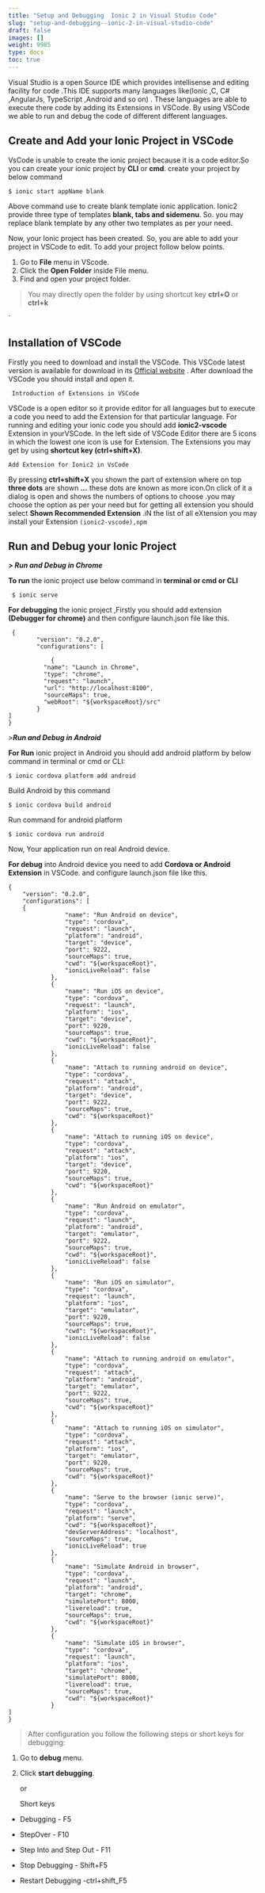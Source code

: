```yaml
---
title: "Setup and Debugging  Ionic 2 in Visual Studio Code"
slug: "setup-and-debugging--ionic-2-in-visual-studio-code"
draft: false
images: []
weight: 9985
type: docs
toc: true
---
```


Visual Studio is a open Source IDE which provides intellisense and editing facility for code .This IDE supports many languages like(Ionic ,C, C# ,AngularJs, TypeScript ,Android and so on) . These languages are able to execute there code by adding its Extensions in VSCode. By using VSCode we able to run and debug the code of different different languages. 


 

## Create and Add your Ionic Project in VSCode
VsCode is unable to create the ionic project because it is a code editor.So you can create your ionic project by **CLI** or **cmd**. create your project by below command 

    $ ionic start appName blank
Above command use to create blank template ionic application. Ionic2 provide three type of templates **blank, tabs and sidemenu**. So. you may replace blank template by any other two templates as per your need.

Now, your Ionic project has been created. So, you are able to add your project in VSCode to edit. To add your project follow below points.

1. Go to **File** menu in VScode.
2. Click the **Open Folder** inside File menu.
3. Find and open your project folder.



> You may directly open the folder by using shortcut key **ctrl+O** or
> **ctrl+k**

` 


## Installation of VSCode

Firstly you need to download and install the VSCode. This VSCode latest version is available for download in its  [Official website][1] . After download the VSCode you should install and open it.

  

    

     Introduction of Extensions in VSCode
VSCode is a open editor so it provide editor for all languages but to execute a code you need to add the Extension for that particular language.
For running and editing your ionic code you should add **ionic2-vscode** Extension in yourVSCode. In the left side of VSCode Editor there are 5 icons in which the lowest one icon is use for Extension. The Extensions you may get by using **shortcut key 
(ctrl+shift+X)**.  

    Add Extension for Ionic2 in VsCode
By pressing **ctrl+shift+X** you shown the part of extension where on top **three dots** are shown **...** these dots are known as more icon.On click of it a dialog is open and shows the numbers of options to choose .you may choose the option  as per your need but for getting all extension you should select **Shown Recommended Extension** .iN the list of all eXtension you may install your Extension `(ionic2-vscode),npm`

  [1]: https://code.visualstudio.com/docs/setup/setup-overview

## Run and Debug your Ionic Project
***>     Run and Debug in Chrome***

**To run** the ionic project use below  command in **terminal or cmd or CLI**

  

     $ ionic serve

**For debugging** the ionic project ,Firstly you should add extension **(Debugger for chrome)**  and then configure launch.json file like this.

   

     {
            "version": "0.2.0",
            "configurations": [
               
                {
              "name": "Launch in Chrome",
              "type": "chrome",
              "request": "launch",
              "url": "http://localhost:8100",
              "sourceMaps": true,
              "webRoot": "${workspaceRoot}/src"
            }
    ]
    }

 

 *>***Run and Debug in Android****

**For Run** ionic project in Android you should add android platform by below command in terminal or cmd or CLI:

    $ ionic cordova platform add android 
        
Build Android by this command

    $ ionic cordova build android

Run command for android platform 

    $ ionic cordova run android

Now, Your application run on real Android device.

**For debug** into Android device you need to add **Cordova or Android Extension** in VSCode. and configure launch.json file like this.



    {
        "version": "0.2.0",
        "configurations": [
        {
                    "name": "Run Android on device",
                    "type": "cordova",
                    "request": "launch",
                    "platform": "android",
                    "target": "device",
                    "port": 9222,
                    "sourceMaps": true,
                    "cwd": "${workspaceRoot}",
                    "ionicLiveReload": false
                },
                {
                    "name": "Run iOS on device",
                    "type": "cordova",
                    "request": "launch",
                    "platform": "ios",
                    "target": "device",
                    "port": 9220,
                    "sourceMaps": true,
                    "cwd": "${workspaceRoot}",
                    "ionicLiveReload": false
                },
                {
                    "name": "Attach to running android on device",
                    "type": "cordova",
                    "request": "attach",
                    "platform": "android",
                    "target": "device",
                    "port": 9222,
                    "sourceMaps": true,
                    "cwd": "${workspaceRoot}"
                },
                {
                    "name": "Attach to running iOS on device",
                    "type": "cordova",
                    "request": "attach",
                    "platform": "ios",
                    "target": "device",
                    "port": 9220,
                    "sourceMaps": true,
                    "cwd": "${workspaceRoot}"
                },
                {
                    "name": "Run Android on emulator",
                    "type": "cordova",
                    "request": "launch",
                    "platform": "android",
                    "target": "emulator",
                    "port": 9222,
                    "sourceMaps": true,
                    "cwd": "${workspaceRoot}",
                    "ionicLiveReload": false
                },
                {
                    "name": "Run iOS on simulator",
                    "type": "cordova",
                    "request": "launch",
                    "platform": "ios",
                    "target": "emulator",
                    "port": 9220,
                    "sourceMaps": true,
                    "cwd": "${workspaceRoot}",
                    "ionicLiveReload": false
                },
                {
                    "name": "Attach to running android on emulator",
                    "type": "cordova",
                    "request": "attach",
                    "platform": "android",
                    "target": "emulator",
                    "port": 9222,
                    "sourceMaps": true,
                    "cwd": "${workspaceRoot}"
                },
                {
                    "name": "Attach to running iOS on simulator",
                    "type": "cordova",
                    "request": "attach",
                    "platform": "ios",
                    "target": "emulator",
                    "port": 9220,
                    "sourceMaps": true,
                    "cwd": "${workspaceRoot}"
                },
                {
                    "name": "Serve to the browser (ionic serve)",
                    "type": "cordova",
                    "request": "launch",
                    "platform": "serve",
                    "cwd": "${workspaceRoot}",
                    "devServerAddress": "localhost",
                    "sourceMaps": true,
                    "ionicLiveReload": true
                },
                {
                    "name": "Simulate Android in browser",
                    "type": "cordova",
                    "request": "launch",
                    "platform": "android",
                    "target": "chrome",
                    "simulatePort": 8000,
                    "livereload": true,
                    "sourceMaps": true,
                    "cwd": "${workspaceRoot}"
                },
                {
                    "name": "Simulate iOS in browser",
                    "type": "cordova",
                    "request": "launch",
                    "platform": "ios",
                    "target": "chrome",
                    "simulatePort": 8000,
                    "livereload": true,
                    "sourceMaps": true,
                    "cwd": "${workspaceRoot}"
                }
    ]
    }



> After configuration you follow the following steps or short keys for
> debugging:

 

 1. Go to **debug** menu.  
2. Click **start debugging**.

      or 
  

    Short keys

 - Debugging - F5 
 
 - StepOver - F10

 - Step Into and Step Out - F11

 - Stop Debugging - Shift+F5

 - Restart Debugging -ctrl+shift_F5





 


